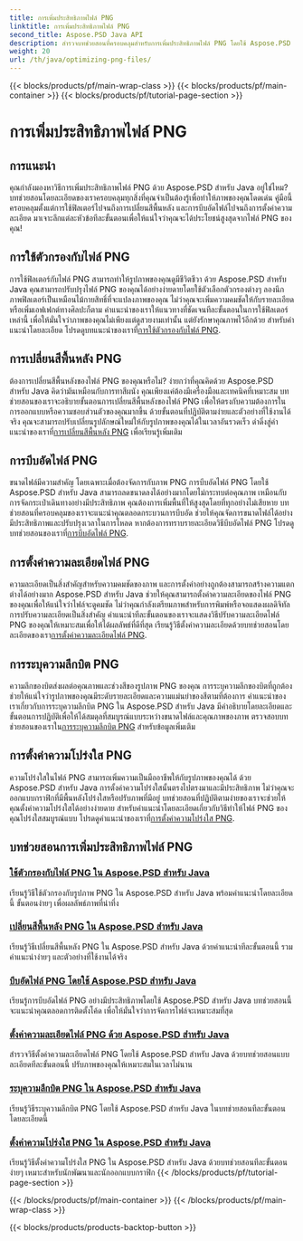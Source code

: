 ```yaml
---
title: การเพิ่มประสิทธิภาพไฟล์ PNG
linktitle: การเพิ่มประสิทธิภาพไฟล์ PNG
second_title: Aspose.PSD Java API
description: สำรวจบทช่วยสอนที่ครอบคลุมสำหรับการเพิ่มประสิทธิภาพไฟล์ PNG โดยใช้ Aspose.PSD สำหรับ Java ซึ่งครอบคลุมตัวกรอง การเปลี่ยนสีพื้นหลัง การบีบอัด ความละเอียด ความลึกของบิต และความโปร่งใส
weight: 20
url: /th/java/optimizing-png-files/
---
```


{{< blocks/products/pf/main-wrap-class >}}
{{< blocks/products/pf/main-container >}}
{{< blocks/products/pf/tutorial-page-section >}}

# การเพิ่มประสิทธิภาพไฟล์ PNG

## การแนะนำ

คุณกำลังมองหาวิธีการเพิ่มประสิทธิภาพไฟล์ PNG ด้วย Aspose.PSD สำหรับ Java อยู่ใช่ไหม? บทช่วยสอนโดยละเอียดของเราครอบคลุมทุกสิ่งที่คุณจำเป็นต้องรู้เพื่อทำให้ภาพของคุณโดดเด่น คู่มือนี้ครอบคลุมตั้งแต่การใช้ฟิลเตอร์ไปจนถึงการเปลี่ยนสีพื้นหลัง และการบีบอัดไฟล์ไปจนถึงการตั้งค่าความละเอียด มาเจาะลึกแต่ละหัวข้อทีละขั้นตอนเพื่อให้แน่ใจว่าคุณจะได้ประโยชน์สูงสุดจากไฟล์ PNG ของคุณ!

## การใช้ตัวกรองกับไฟล์ PNG

การใช้ฟิลเตอร์กับไฟล์ PNG สามารถทำให้รูปภาพของคุณดูมีชีวิตชีวา ด้วย Aspose.PSD สำหรับ Java คุณสามารถปรับปรุงไฟล์ PNG ของคุณได้อย่างง่ายดายโดยใช้ตัวเลือกตัวกรองต่างๆ ลองนึกภาพฟิลเตอร์เป็นเหมือนไม้กายสิทธิ์ที่จะแปลงภาพของคุณ ไม่ว่าคุณจะเพิ่มความคมชัดให้กับรายละเอียดหรือเพิ่มเอฟเฟกต์ทางศิลปะก็ตาม คำแนะนำของเราให้แนวทางที่ชัดเจนทีละขั้นตอนในการใช้ฟิลเตอร์เหล่านี้ เพื่อให้มั่นใจว่าภาพของคุณไม่เพียงแต่ดูสวยงามเท่านั้น แต่ยังรักษาคุณภาพไว้อีกด้วย สำหรับคำแนะนำโดยละเอียด โปรดดูบทแนะนำของเราที่[การใช้ตัวกรองกับไฟล์ PNG](./apply-filters-png-files/).

## การเปลี่ยนสีพื้นหลัง PNG

ต้องการเปลี่ยนสีพื้นหลังของไฟล์ PNG ของคุณหรือไม่? ง่ายกว่าที่คุณคิดด้วย Aspose.PSD สำหรับ Java คิดว่ามันเหมือนกับการทาสีผนัง คุณเพียงแค่ต้องมีเครื่องมือและเทคนิคที่เหมาะสม บทช่วยสอนของเราจะอธิบายขั้นตอนการเปลี่ยนสีพื้นหลังของไฟล์ PNG เพื่อให้ตรงกับความต้องการในการออกแบบหรือความชอบส่วนตัวของคุณมากขึ้น ด้วยขั้นตอนที่ปฏิบัติตามง่ายและตัวอย่างที่ใช้งานได้จริง คุณจะสามารถปรับเปลี่ยนรูปลักษณ์ใหม่ให้กับรูปภาพของคุณได้ในเวลาอันรวดเร็ว ดำดิ่งสู่คำแนะนำของเราที่[การเปลี่ยนสีพื้นหลัง PNG](./change-png-background-color/) เพื่อเรียนรู้เพิ่มเติม

## การบีบอัดไฟล์ PNG

ขนาดไฟล์มีความสำคัญ โดยเฉพาะเมื่อต้องจัดการกับภาพ PNG การบีบอัดไฟล์ PNG โดยใช้ Aspose.PSD สำหรับ Java สามารถลดขนาดลงได้อย่างมากโดยไม่กระทบต่อคุณภาพ เหมือนกับการจัดกระเป๋าเดินทางอย่างมีประสิทธิภาพ คุณต้องการเพิ่มพื้นที่ให้สูงสุดโดยที่ทุกอย่างไม่เสียหาย บทช่วยสอนที่ครอบคลุมของเราจะแนะนำคุณตลอดกระบวนการบีบอัด ช่วยให้คุณจัดการขนาดไฟล์ได้อย่างมีประสิทธิภาพและปรับปรุงเวลาในการโหลด หากต้องการทราบรายละเอียดวิธีบีบอัดไฟล์ PNG โปรดดูบทช่วยสอนของเราที่[การบีบอัดไฟล์ PNG](./compress-png-files/).

## การตั้งค่าความละเอียดไฟล์ PNG

 ความละเอียดเป็นสิ่งสำคัญสำหรับความคมชัดของภาพ และการตั้งค่าอย่างถูกต้องสามารถสร้างความแตกต่างได้อย่างมาก Aspose.PSD สำหรับ Java ช่วยให้คุณสามารถตั้งค่าความละเอียดของไฟล์ PNG ของคุณเพื่อให้แน่ใจว่าไฟล์จะดูคมชัด ไม่ว่าคุณกำลังเตรียมภาพสำหรับการพิมพ์หรือจอแสดงผลดิจิทัล การปรับความละเอียดเป็นสิ่งสำคัญ คำแนะนำทีละขั้นตอนของเราจะแสดงวิธีปรับความละเอียดไฟล์ PNG ของคุณให้เหมาะสมเพื่อให้ได้ผลลัพธ์ที่ดีที่สุด เรียนรู้วิธีตั้งค่าความละเอียดด้วยบทช่วยสอนโดยละเอียดของเรา[การตั้งค่าความละเอียดไฟล์ PNG](./set-png-file-resolution/).

## การระบุความลึกบิต PNG

 ความลึกของบิตส่งผลต่อคุณภาพและช่วงสีของรูปภาพ PNG ของคุณ การระบุความลึกของบิตที่ถูกต้องช่วยให้แน่ใจว่ารูปภาพของคุณมีระดับรายละเอียดและความแม่นยำของสีตามที่ต้องการ คำแนะนำของเราเกี่ยวกับการระบุความลึกบิต PNG ใน Aspose.PSD สำหรับ Java มีคำอธิบายโดยละเอียดและขั้นตอนการปฏิบัติเพื่อให้ได้สมดุลที่สมบูรณ์แบบระหว่างขนาดไฟล์และคุณภาพของภาพ ตรวจสอบบทช่วยสอนของเราใน[การระบุความลึกบิต PNG](./specify-png-bit-depth/) สำหรับข้อมูลเพิ่มเติม

## การตั้งค่าความโปร่งใส PNG

 ความโปร่งใสในไฟล์ PNG สามารถเพิ่มความเป็นมืออาชีพให้กับรูปภาพของคุณได้ ด้วย Aspose.PSD สำหรับ Java การตั้งค่าความโปร่งใสนั้นตรงไปตรงมาและมีประสิทธิภาพ ไม่ว่าคุณจะออกแบบกราฟิกที่มีพื้นหลังโปร่งใสหรือปรับภาพที่มีอยู่ บทช่วยสอนที่ปฏิบัติตามง่ายของเราจะช่วยให้คุณตั้งค่าความโปร่งใสได้อย่างง่ายดาย สำหรับคำแนะนำโดยละเอียดเกี่ยวกับวิธีทำให้ไฟล์ PNG ของคุณโปร่งใสสมบูรณ์แบบ โปรดดูคำแนะนำของเราที่[การตั้งค่าความโปร่งใส PNG](./set-png-transparency/).

## บทช่วยสอนการเพิ่มประสิทธิภาพไฟล์ PNG
### [ใช้ตัวกรองกับไฟล์ PNG ใน Aspose.PSD สำหรับ Java](./apply-filters-png-files/)
เรียนรู้วิธีใช้ตัวกรองกับรูปภาพ PNG ใน Aspose.PSD สำหรับ Java พร้อมคำแนะนำโดยละเอียดนี้ ขั้นตอนง่ายๆ เพื่อผลลัพธ์ภาพที่น่าทึ่ง
### [เปลี่ยนสีพื้นหลัง PNG ใน Aspose.PSD สำหรับ Java](./change-png-background-color/)
เรียนรู้วิธีเปลี่ยนสีพื้นหลัง PNG ใน Aspose.PSD สำหรับ Java ด้วยคำแนะนำทีละขั้นตอนนี้ รวมคำแนะนำง่ายๆ และตัวอย่างที่ใช้งานได้จริง
### [บีบอัดไฟล์ PNG โดยใช้ Aspose.PSD สำหรับ Java](./compress-png-files/)
เรียนรู้การบีบอัดไฟล์ PNG อย่างมีประสิทธิภาพโดยใช้ Aspose.PSD สำหรับ Java บทช่วยสอนนี้จะแนะนำคุณตลอดการติดตั้งโค้ด เพื่อให้มั่นใจว่าการจัดการไฟล์จะเหมาะสมที่สุด
### [ตั้งค่าความละเอียดไฟล์ PNG ด้วย Aspose.PSD สำหรับ Java](./set-png-file-resolution/)
สำรวจวิธีตั้งค่าความละเอียดไฟล์ PNG โดยใช้ Aspose.PSD สำหรับ Java ด้วยบทช่วยสอนแบบละเอียดทีละขั้นตอนนี้ ปรับภาพของคุณให้เหมาะสมในเวลาไม่นาน
### [ระบุความลึกบิต PNG ใน Aspose.PSD สำหรับ Java](./specify-png-bit-depth/)
เรียนรู้วิธีระบุความลึกบิต PNG โดยใช้ Aspose.PSD สำหรับ Java ในบทช่วยสอนทีละขั้นตอนโดยละเอียดนี้
### [ตั้งค่าความโปร่งใส PNG ใน Aspose.PSD สำหรับ Java](./set-png-transparency/)
เรียนรู้วิธีตั้งค่าความโปร่งใส PNG ใน Aspose.PSD สำหรับ Java ด้วยบทช่วยสอนทีละขั้นตอนง่ายๆ เหมาะสำหรับนักพัฒนาและนักออกแบบกราฟิก
{{< /blocks/products/pf/tutorial-page-section >}}

{{< /blocks/products/pf/main-container >}}
{{< /blocks/products/pf/main-wrap-class >}}

{{< blocks/products/products-backtop-button >}}
